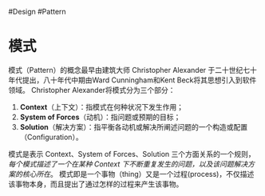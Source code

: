 #Design #Pattern

# 模式
模式（Pattern）的概念最早由建筑大师 Christopher Alexander 于二十世纪七十年代提出，八十年代中期由Ward Cunningham和Kent Beck将其思想引入到软件领域。
Christopher Alexander将模式分为三个部分：
1. **Context**（上下文）：指模式在何种状况下发生作用；
2. **System of Forces**（动机）：指问题或预期的目标；
3. **Solution**（解决方案）：指平衡各动机或解决所阐述问题的一个构造或配置（Configuration）。

模式是表示 Context、System of Forces、Solution 三个方面关系的一个规则，*每个模式描述了一个在某种 Context 下不断重复发生的问题，以及该问题解决方案的核心所在*。
模式即是一个事物（thing）又是一个过程(process)，不仅描述该事物本身，而且提出了通过怎样的过程来产生该事物。